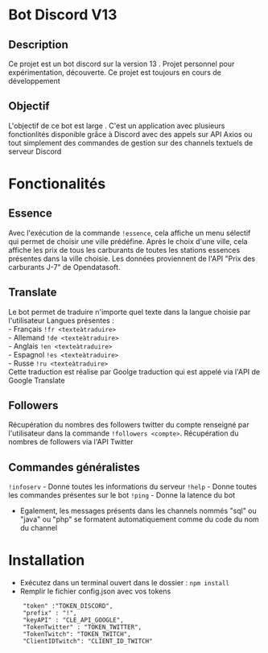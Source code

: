 # Bot Discord V13

## Description

Ce projet est un bot discord sur la version 13 . Projet personnel pour expérimentation, découverte. Ce projet est toujours en cours de développement

## Objectif 

L'objectif de ce bot est large . C'est un application avec plusieurs fonctionlités disponible grâce à Discord avec des appels sur API Axios ou tout simplement des commandes de gestion sur des channels textuels de serveur Discord

# Fonctionalités

## Essence 

Avec l'exécution de la commande `!essence`, cela affiche un menu sélectif qui permet de choisir une ville prédéfine. Après le choix d'une ville, cela affiche les prix de tous les carburants de toutes les stations essences présentes dans la ville choisie. Les données proviennent de l'API "Prix des carburants J-7" de Opendatasoft.

## Translate 

Le bot permet de traduire n'importe quel texte dans la langue choisie par l'utilisateur
    Langues présentes :  
                        - Français `!fr <texteàtraduire>`  
                        - Allemand `!de <texteàtraduire>`  
                        - Anglais `!en <texteàtraduire>`  
                        - Espagnol `!es <texteàtraduire>`  
                        - Russe `!ru <texteàtraduire>`  
Cette traduction est réalise par Goolge traduction qui est appelé via l'API de Google Translate

## Followers

Récupération du nombres des followers twitter du compte renseigné par l'utilisateur dans la commande `!followers <compte>`. Récupération du nombres de followers via l'API Twitter

## Commandes généralistes 
`!infoserv` - Donne toutes les informations du serveur
`!help` - Donne toutes les commandes présentes sur le bot
`!ping` - Donne la latence du bot

- Egalement, les messages présents dans les channels nommés "sql" ou "java" ou "php" se formatent automatiquement comme du code du nom du channel

# Installation

- Exécutez dans un terminal ouvert dans le dossier : `npm install`
- Remplir le fichier config.json avec vos tokens

```
    "token" :"TOKEN_DISCORD",
    "prefix" : "!",
    "keyAPI" : "CLE_API_GOOGLE",
    "TokenTwitter" : "TOKEN_TWITTER",
    "TokenTwitch": "TOKEN_TWITCH",
    "ClientIDTwitch": "CLIENT_ID_TWITCH"
```


